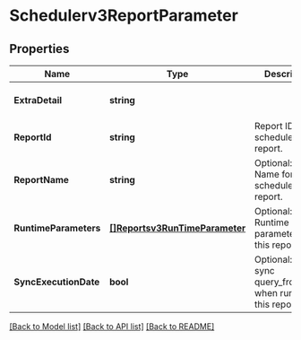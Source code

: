 # Schedulerv3ReportParameter

## Properties
Name | Type | Description | Notes
------------ | ------------- | ------------- | -------------
**ExtraDetail** | **string** |  | [optional] [default to null]
**ReportId** | **string** | Report ID for the scheduled report. | [optional] [default to null]
**ReportName** | **string** | Optional: Report Name for the scheduled report. | [optional] [default to null]
**RuntimeParameters** | [**[]Reportsv3RunTimeParameter**](reportsv3RunTimeParameter.md) | Optional: Runtime parameters for this report. | [optional] [default to null]
**SyncExecutionDate** | **bool** | Optional: Flag if sync query_from_date when running this report. | [optional] [default to null]

[[Back to Model list]](../README.md#documentation-for-models) [[Back to API list]](../README.md#documentation-for-api-endpoints) [[Back to README]](../README.md)

